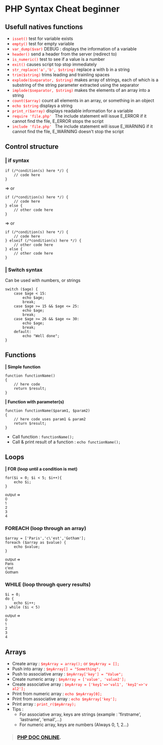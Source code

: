 # PHP Syntax Cheat beginner

## Usefull natives functions
- <span style="color:red">```isset()```</span> test for variable exists
- <span style="color:red">```empty()```</span> test for empty variable
- <span style="color:red">```var_dump($var)```</span> DEBUG : displays the information of a variable
- <span style="color:red">```header()```</span> send a header from the server (redirect to)
- <span style="color:red">```is_numeric()```</span> test to see if a value is a number
- <span style="color:red">```exit()```</span> causes script top stop immediately
- <span style="color:red">```str_replace('a','b', $string)```</span> replace a with b in a string
- <span style="color:red">```trim($string)```</span> trims leading and trainling spaces
- <span style="color:red">```explode($separator, $string)```</span> makes array of strings, each of which is a substring of the string parameter extracted using the separator 
- <span style="color:red">```implode($separator, $string)```</span> makes the elements of an array into a string 
- <span style="color:red">```count($array)```</span> count all elements in an array, or something in an object
- <span style="color:red">```echo $string```</span> displays a string
- <span style="color:red">```print_r($array)```</span> displays readable information for a variable
- <span style="color:red">```require 'file.php' ```</span> The include statement will issue E_ERROR if it cannot find the file, E_ERROR stops the script
- <span style="color:red">```include 'file.php' ```</span> The include statement will issue E_WARNING if it cannot find the file, E_WARNING doesn't stop the script

## Control structure 
### | if syntax
```
if (/*condition(s) here */) {
    // code here
}
``` 

=> or 

```
if (/*condition(s) here */) {
    // code here
} else {
    // other code here
}
```

=> or 

```
if (/*condition(s) here */) {
    // code here
} elseif (/*condition(s) here */) {
    // other code here
} else {
    // other code here
}
```

### | Switch syntax
Can be used with numbers, or strings
```
switch ($age) {
    case $age < 15:
        echo $age;
        break;
    case $age >= 15 && $age <= 25:
        echo $age;
        break;
    case $age >= 26 && $age <= 30:
        echo $age;
        break;
    default:
        echo "Well done";
}
```


## Functions 
**| Simple function**

```
function functionName()
{
    // here code 
    return $result;
}
```

**| Function with parameter(s)**

```
function functionName($param1, $param2)
{
    // here code uses param1 & param2
    return $result;
}
```

- Call function : ```functionName();```
- Call & print result of a function : ```echo functionName();```
  
## Loops

**| FOR (loop until a condition is met)**
```
for($i = 0; $i < 5; $i++){
    echo $i;
}
``` 
<small>
output => <br>
0 <br>
1 <br>
2 <br>
3 <br>
4 <br>
</small>

### FOREACH (loop through an array)
```
$array = ['Paris','c\'est','Gotham'];
foreach ($array as $value) { 
    echo $value;
}
```
<small>
output => <br>
Paris <br>
c'est <br>
Gotham <br>
</small>

### WHILE (loop through query results)

```
$i = 0;
do {
    echo $i++;
} while ($i < 5)
```
<small>
output => <br> 
0 <br>
1 <br>
2 <br>
3 <br>
4 <br>
</small>

## Arrays

- Create array :  <span style="color:red">```$myArray = array();``` or ```$myArray = [];```</span>
- Push into array :  <span style="color:red">```$myArray[] = "​Som​eth​ing​";```</span>
- Push to associ​ative array : <span style="color:red">``` $myArr​ay[​'key'] = "​Val​ue"; ```</span>
- Create numeric array : <span style="color:red">```$myArray = ['va​lue', 'value2'];```</span>
- Create associative array : <span style="color:red">```$myArray = ['ke​y1'=​>'v​al1', 'ke​y2'=​>'v​al2'];```</span>
- Print from numeric array : <span style="color:red">```echo $myArray[0];```</span>
- Print from associative array : <span style="color:red">```echo $myArray['key'];```</span>
- Print array : <span style="color:red">```print_r($myArray);```</span>
- Tips : 
  - For associative array, keys are strings (example : 'firstname', 'lastname', 'email',...)
  - For numeric array, keys are numbers (Always 0, 1, 2...)



>### [PHP DOC ONLINE](https://www.php.net/ "https://www.php.net").